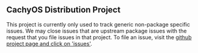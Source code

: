 ## CachyOS Distribution Project

This project is currently only used to track generic non-package
specific issues.  We may close issues that are upstream package issues
with the request that you file issues in that project. To file an
issue, visit the [github project page and click on 'issues'](https://github.com/cachyos/distribution/issues).
